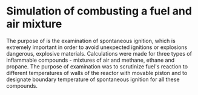 # Simulation of combusting a fuel and air mixture
The purpose of is the examination of spontaneous ignition, which is extremely important in order to avoid unexpected ignitions or explosions dangerous, explosive materials. Calculations were made for three types of inflammable compounds - mixtures of air and methane, ethane and propane. The purpose of examination was to scrutinize fuel's reaction to different temperatures of walls of the reactor with movable piston and to designate boundary temperature of spontaneous ignition for all these compounds.

